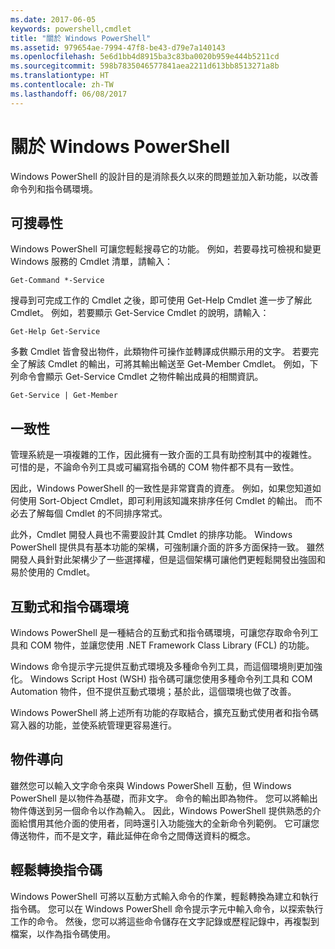 ```yaml
---
ms.date: 2017-06-05
keywords: powershell,cmdlet
title: "關於 Windows PowerShell"
ms.assetid: 979654ae-7994-47f8-be43-d79e7a140143
ms.openlocfilehash: 5e6d1bb4d8915ba3c83ba0020b959e444b5211cd
ms.sourcegitcommit: 598b7835046577841aea2211d613bb8513271a8b
ms.translationtype: HT
ms.contentlocale: zh-TW
ms.lasthandoff: 06/08/2017
---
```

# <a name="about-windows-powershell"></a>關於 Windows PowerShell
Windows PowerShell 的設計目的是消除長久以來的問題並加入新功能，以改善命令列和指令碼環境。

## <a name="discoverability"></a>可搜尋性
Windows PowerShell 可讓您輕鬆搜尋它的功能。 例如，若要尋找可檢視和變更 Windows 服務的 Cmdlet 清單，請輸入：

```
Get-Command *-Service
```

搜尋到可完成工作的 Cmdlet 之後，即可使用 Get-Help Cmdlet 進一步了解此 Cmdlet。 例如，若要顯示 Get-Service Cmdlet 的說明，請輸入：

```
Get-Help Get-Service
```
多數 Cmdlet 皆會發出物件，此類物件可操作並轉譯成供顯示用的文字。 若要完全了解該 Cmdlet 的輸出，可將其輸出輸送至 Get-Member Cmdlet。 例如，下列命令會顯示 Get-Service Cmdlet 之物件輸出成員的相關資訊。

```
Get-Service | Get-Member
```

## <a name="consistency"></a>一致性
管理系統是一項複雜的工作，因此擁有一致介面的工具有助控制其中的複雜性。 可惜的是，不論命令列工具或可編寫指令碼的 COM 物件都不具有一致性。

因此，Windows PowerShell 的一致性是非常寶貴的資產。 例如，如果您知道如何使用 Sort-Object Cmdlet，即可利用該知識來排序任何 Cmdlet 的輸出。 而不必去了解每個 Cmdlet 的不同排序常式。

此外，Cmdlet 開發人員也不需要設計其 Cmdlet 的排序功能。 Windows PowerShell 提供具有基本功能的架構，可強制讓介面的許多方面保持一致。 雖然開發人員針對此架構少了一些選擇權，但是這個架構可讓他們更輕鬆開發出強固和易於使用的 Cmdlet。

## <a name="interactive-and-scripting-environments"></a>互動式和指令碼環境
Windows PowerShell 是一種結合的互動式和指令碼環境，可讓您存取命令列工具和 COM 物件，並讓您使用 .NET Framework Class Library (FCL) 的功能。

Windows 命令提示字元提供互動式環境及多種命令列工具，而這個環境則更加強化。 Windows Script Host (WSH) 指令碼可讓您使用多種命令列工具和 COM Automation 物件，但不提供互動式環境；基於此，這個環境也做了改善。

Windows PowerShell 將上述所有功能的存取結合，擴充互動式使用者和指令碼寫入器的功能，並使系統管理更容易進行。

## <a name="object-orientation"></a>物件導向
雖然您可以輸入文字命令來與 Windows PowerShell 互動，但 Windows PowerShell 是以物件為基礎，而非文字。 命令的輸出即為物件。 您可以將輸出物件傳送到另一個命令以作為輸入。 因此，Windows PowerShell 提供熟悉的介面給慣用其他介面的使用者，同時還引入功能強大的全新命令列範例。 它可讓您傳送物件，而不是文字，藉此延伸在命令之間傳送資料的概念。

## <a name="easy-transition-to-scripting"></a>輕鬆轉換指令碼
Windows PowerShell 可將以互動方式輸入命令的作業，輕鬆轉換為建立和執行指令碼。 您可以在 Windows PowerShell 命令提示字元中輸入命令，以探索執行工作的命令。 然後，您可以將這些命令儲存在文字記錄或歷程記錄中，再複製到檔案，以作為指令碼使用。

